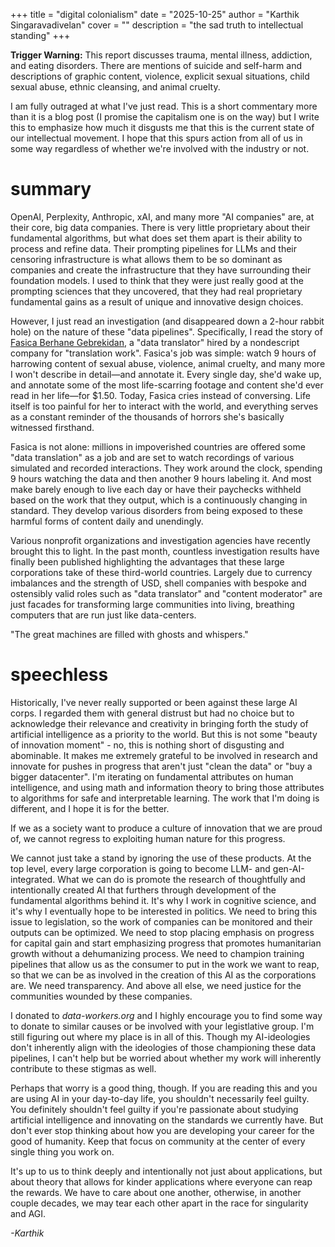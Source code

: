 +++
title = "digital colonialism"
date = "2025-10-25"
author = "Karthik Singaravadivelan"
cover = ""
description = "the sad truth to intellectual standing"
+++

**Trigger Warning:** This report discusses trauma, mental illness, addiction, and eating disorders. There are mentions of suicide and self-harm and descriptions of graphic content, violence, explicit sexual situations, child sexual abuse, ethnic cleansing, and animal cruelty.

I am fully outraged at what I've just read. This is a short commentary more than it is a blog post (I promise the capitalism one is on the way) but I write this to emphasize how much it disgusts me that this is the current state of our intellectual movement. I hope that this spurs action from all of us in some way regardless of whether we're involved with the industry or not.

# summary

OpenAI, Perplexity, Anthropic, xAI, and many more "AI companies" are, at their core, big data companies. There is very little proprietary about their fundamental algorithms, but what does set them apart is their ability to process and refine data. Their prompting pipelines for LLMs and their censoring infrastructure is what allows them to be so dominant as companies and create the infrastructure that they have surrounding their foundation models. I used to think that they were just really good at the prompting sciences that they uncovered, that they had real proprietary fundamental gains as a result of unique and innovative design choices.

However, I just read an investigation (and disappeared down a 2-hour rabbit hole) on the nature of these "data pipelines". Specifically, I read the story of [Fasica Berhane Gebrekidan](https://data-workers.org/fasica/), a "data translator" hired by a nondescript company for "translation work". Fasica's job was simple: watch 9 hours of harrowing content of sexual abuse, violence, animal cruelty, and many more I won't describe in detail—and annotate it. Every single day, she'd wake up, and annotate some of the most life-scarring footage and content she'd ever read in her life—for $1.50. Today, Fasica cries instead of conversing. Life itself is too painful for her to interact with the world, and everything serves as a constant reminder of the thousands of horrors she's basically witnessed firsthand.

Fasica is not alone: millions in impoverished countries are offered some "data translation" as a job and are set to watch recordings of various simulated and recorded interactions. They work around the clock, spending 9 hours watching the data and then another 9 hours labeling it. And most make barely enough to live each day or have their paychecks withheld based on the work that they output, which is a continuously changing in standard. They develop various disorders from being exposed to these harmful forms of content daily and unendingly. 

Various nonprofit organizations and investigation agencies have recently brought this to light. In the past month, countless investigation results have finally been published highlighting the advantages that these large corporations take of these third-world countries. Largely due to currency imbalances and the strength of USD, shell companies with bespoke and ostensibly valid roles such as "data translator" and "content moderator" are just facades for transforming large communities into living, breathing computers that are run just like data-centers.

"The great machines are filled with ghosts and whispers."

# speechless

Historically, I've never really supported or been against these large AI corps. I regarded them with general distrust but had no choice but to acknowledge their relevance and creativity in bringing forth the study of artificial intelligence as a priority to the world. But this is not some "beauty of innovation moment" - no, this is nothing short of disgusting and abominable. It makes me extremely grateful to be involved in research and innovate for pushes in progress that aren't just "clean the data" or "buy a bigger datacenter". I'm iterating on fundamental attributes on human intelligence, and using math and information theory to bring those attributes to algorithms for safe and interpretable learning. The work that I'm doing is different, and I hope it is for the better.

If we as a society want to produce a culture of innovation that we are proud of, we cannot regress to exploiting human nature for this progress. 

We cannot just take a stand by ignoring the use of these products. At the top level, every large corporation is going to become LLM- and gen-AI-integrated. What we can do is promote the research of thoughtfully and intentionally created AI that furthers through development of the fundamental algorithms behind it. It's why I work in cognitive science, and it's why I eventually hope to be interested in politics. We need to bring this issue to legislation, so the work of companies can be monitored and their outputs can be optimized. We need to stop placing emphasis on progress for capital gain and start emphasizing progress that promotes humanitarian growth without a dehumanizing process. We need to champion training pipelines that allow us as the consumer to put in the work we want to reap, so that we can be as involved in the creation of this AI as the corporations are. We need transparency. And above all else, we need justice for the communities wounded by these companies.

I donated to *data-workers.org* and I highly encourage you to find some way to donate to similar causes or be involved with your legistlative group. I'm still figuring out where my place is in all of this. Though my AI-ideologies don't inherently align with the ideologies of those championing these data pipelines, I can't help but be worried about whether my work will inherently contribute to these stigmas as well.

Perhaps that worry is a good thing, though. If you are reading this and you are using AI in your day-to-day life, you shouldn't necessarily feel guilty. You definitely shouldn't feel guilty if you're passionate about studying artificial intelligence and innovating on the standards we currently have. But don't ever stop thinking about how you are developing your career for the good of humanity. Keep that focus on community at the center of every single thing you work on. 

It's up to us to think deeply and intentionally not just about applications, but about theory that allows for kinder applications where everyone can reap the rewards. We have to care about one another, otherwise, in another couple decades, we may tear each other apart in the race for singularity and AGI.

*-Karthik*